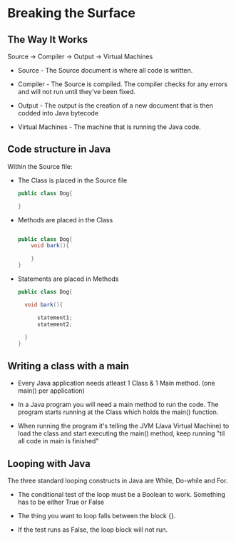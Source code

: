 # Breaking the Surface

## The Way It Works

Source -> Compiler -> Output -> Virtual Machines

- Source -
  The Source document is where all code is written.

- Compiler -
  The Source is compiled. The compiler checks for any errors and will not run until they've been fixed.

- Output -
  The output is the creation of a new document that is then codded into Java bytecode

- Virtual Machines -
  The machine that is running the Java code.

## Code structure in Java

Within the Source file:

- The Class is placed in the Source file

  ```java
  public class Dog{

  }
  ```

- Methods are placed in the Class

  ```java

  public class Dog{
      void bark(){

      }
  }

  ```

- Statements are placed in Methods

  ```java
  public class Dog{

    void bark(){

        statement1;
        statement2;

    }
  }
  ```

## Writing a class with a main

- Every Java application needs atleast 1 Class & 1 Main method.
  (one main() per application)

- In a Java program you will need a main method to run the code. The program starts running at the Class which holds the main() function.

- When running the program it's telling the JVM (Java Virtual Machine) to load the class and start executing the main() method, keep running "til all code in main is finished"

## Looping with Java

The three standard looping constructs in Java are While, Do-while and For.

- The conditional test of the loop must be a Boolean to work. Something has to be either True or False

- The thing you want to loop falls between the block {}.

- If the test runs as False, the loop block will not run.
